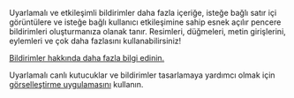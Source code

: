 ﻿Uyarlamalı ve etkileşimli bildirimler daha fazla içeriğe, isteğe bağlı satır içi görüntülere ve isteğe bağlı kullanıcı etkileşimine sahip esnek açılır pencere bildirimleri oluşturmanıza olanak tanır. Resimleri, düğmeleri, metin girişlerini, eylemleri ve çok daha fazlasını kullanabilirsiniz!

[Bildirimler hakkında daha fazla bilgi edinin.](https://docs.microsoft.com/en-us/windows/uwp/controls-and-patterns/tiles-and-notifications-adaptive-interactive-toasts)

Uyarlamalı canlı kutucuklar ve bildirimler tasarlamaya yardımcı olmak için [görselleştirme uygulamasını](https://docs.microsoft.com/en-us/windows/uwp/controls-and-patterns/tiles-and-notifications-notifications-visualizer) kullanın.
